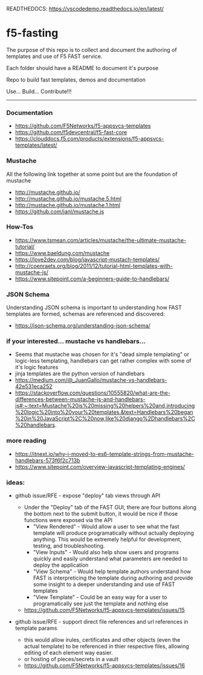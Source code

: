 

READTHEDOCS: https://vscodedemo.readthedocs.io/en/latest/


# f5-fasting

The purpose of this repo is to collect and document the authoring of templates and use of F5 FAST service.

Each folder should have a README to document it's purpose

Repo to build fast templates, demos and documentation

Use... Build... Contribute!!!

---

### Documentation

- https://github.com/F5Networks/f5-appsvcs-templates
- https://github.com/f5devcentral/f5-fast-core
- https://clouddocs.f5.com/products/extensions/f5-appsvcs-templates/latest/

### Mustache

All the following link together at some point but are the foundation of mustache

- http://mustache.github.io/
- http://mustache.github.io/mustache.5.html
- http://mustache.github.io/mustache.1.html
- https://github.com/janl/mustache.js


### How-Tos

- https://www.tsmean.com/articles/mustache/the-ultimate-mustache-tutorial/
- https://www.baeldung.com/mustache
- https://love2dev.com/blog/javascript-mustach-templates/
- http://coenraets.org/blog/2011/12/tutorial-html-templates-with-mustache-js/
- https://www.sitepoint.com/a-beginners-guide-to-handlebars/

### JSON Schema

Understanding JSON schema is important to understanding how FAST templates are formed, schemas are referenced and discovered:

- https://json-schema.org/understanding-json-schema/

### if your interested... mustache vs handlebars...

- Seems that mustache was chosen for it's "dead simple templating" or logic-less templating, handlebars can get rather complex with some of it's logic features
- jinja templates are the python version of handlebars
- https://medium.com/@_JuanGallo/mustache-vs-handlebars-42e531eca252
- https://stackoverflow.com/questions/10555820/what-are-the-differences-between-mustache-js-and-handlebars-js#:~:text=Mustache%20is%20missing%20helpers%20and,introducing%20logic%20into%20your%20templates.&text=Handlebars%20began%20in%20JavaScript%2C%20now,like%20django%2Dhandlebars%2C%20handlebars.

### more reading

- https://itnext.io/why-i-moved-to-es6-template-strings-from-mustache-handlebars-573f6f2c713b
- https://www.sitepoint.com/overview-javascript-templating-engines/

### ideas:

- github issue/RFE - expose "deploy" tab views through API 
    - Under the "Deploy" tab of the FAST GUI, there are four buttons along the bottom next to the submit button, it would be nice if those functions were exposed via the API
        - "View Rendered" - Would allow a user to see what the fast template will produce programatically without actually deploying anything.  This would be extremely helpful for development, testing, and troubleshooting.
        - "View Inputs" - Would also help show users and programs quickly and easily understand what parameters are needed to deploy the application
        - "View Schema" - Would help template authors understand how FAST is interpreticing the template during authoring and provide some insight to a deeper understanding and use of FAST templates
        - "View Template" - Could be an easy way for a user to programatically see just the template and nothing else
    - https://github.com/F5Networks/f5-appsvcs-templates/issues/15


- github issue/RFE - support direct file references and url references in template params
    - this would allow irules, certificates and other objects (even the actual template) to be referenced in thier respective files, allowing editing of each element way easier.
    - or hosting of pieces/secrets in a vault
    - https://github.com/F5Networks/f5-appsvcs-templates/issues/16